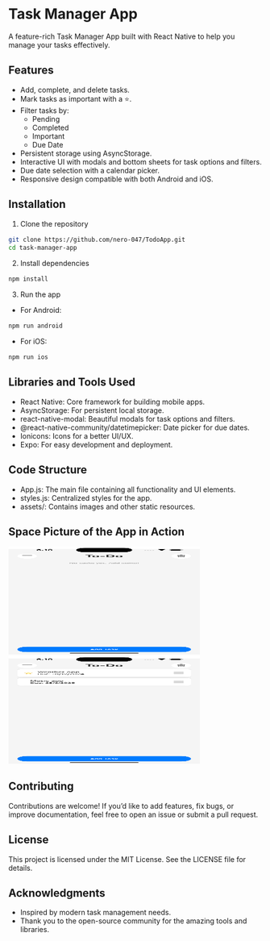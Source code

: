 # Task Manager App

A feature-rich Task Manager App built with React Native to help you manage your tasks effectively.

## Features

*   Add, complete, and delete tasks.
*   Mark tasks as important with a ⭐.
*   Filter tasks by:
    *   Pending
    *   Completed
    *   Important
    *   Due Date
*   Persistent storage using AsyncStorage.
*   Interactive UI with modals and bottom sheets for task options and filters.
*   Due date selection with a calendar picker.
*   Responsive design compatible with both Android and iOS.


## Installation

1.  Clone the repository
```bash
git clone https://github.com/nero-047/TodoApp.git
cd task-manager-app
```
2.  Install dependencies
```bash
npm install
```
3.  Run the app
*   For Android:
```bash
npm run android
```
*   For iOS:
```bash
npm run ios
```

## Libraries and Tools Used

*   React Native: Core framework for building mobile apps.
*   AsyncStorage: For persistent local storage.
*   react-native-modal: Beautiful modals for task options and filters.
*   @react-native-community/datetimepicker: Date picker for due dates.
*   Ionicons: Icons for a better UI/UX.
*   Expo: For easy development and deployment.

## Code Structure

*   App.js: The main file containing all functionality and UI elements.
*   styles.js: Centralized styles for the app.
*   assets/: Contains images and other static resources.

## Space Picture of the App in Action

<img src="https://github.com/nero-047/TodoApp/blob/main/assets/sh_2.png" style="width: 380px; aspect-ratio: 16 / 9;">   <img src="https://github.com/nero-047/TodoApp/blob/main/assets/sh_1.png" style="width: 380px; aspect-ratio: 16 / 9;">

## Contributing

Contributions are welcome! If you’d like to add features, fix bugs, or improve documentation, feel free to open an issue or submit a pull request.

## License

This project is licensed under the MIT License. See the LICENSE file for details.

## Acknowledgments

*   Inspired by modern task management needs.
*   Thank you to the open-source community for the amazing tools and libraries.
